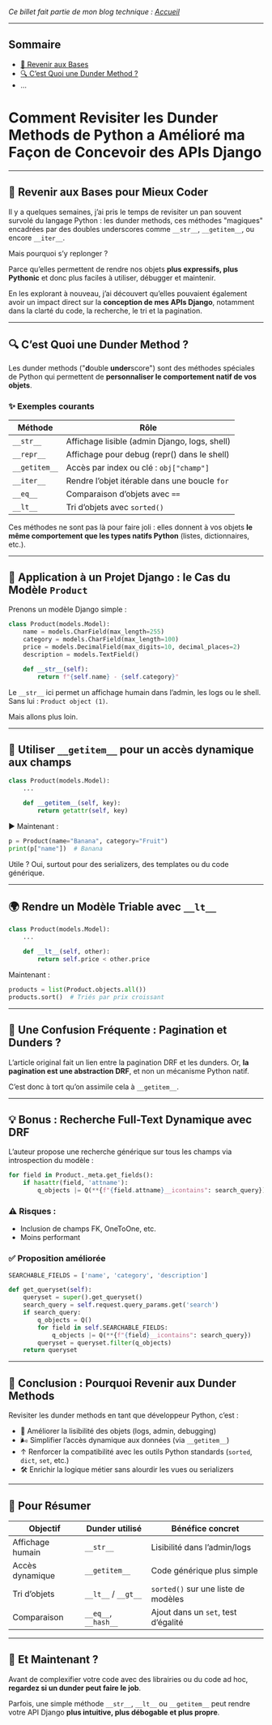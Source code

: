 *Ce billet fait partie de mon blog technique : [Accueil](../index.md)*

---

## Sommaire
- [🔄 Revenir aux Bases](#-revenir-aux-bases)
- [🔍 C’est Quoi une Dunder Method ?](#-cest-quoi-une-dunder-method-)
- ...

# Comment Revisiter les Dunder Methods de Python a Amélioré ma Façon de Concevoir des APIs Django

---

## 🔄 Revenir aux Bases pour Mieux Coder

Il y a quelques semaines, j’ai pris le temps de revisiter un pan souvent survolé du langage Python : les dunder methods, ces méthodes "magiques" encadrées par des doubles underscores comme `__str__`, `__getitem__`, ou encore `__iter__`. 

Mais pourquoi s’y replonger ?

Parce qu’elles permettent de rendre nos objets **plus expressifs, plus Pythonic** et donc plus faciles à utiliser, débugger et maintenir.

En les explorant à nouveau, j’ai découvert qu’elles pouvaient également avoir un impact direct sur la **conception de mes APIs Django**, notamment dans la clarté du code, la recherche, le tri et la pagination.

---

## 🔍 C’est Quoi une Dunder Method ?

Les dunder methods ("**d**ouble **under**score") sont des méthodes spéciales de Python qui permettent de **personnaliser le comportement natif de vos objets**.

### ✨ Exemples courants

| Méthode       | Rôle                                                |
|----------------|--------------------------------------------------------|
| `__str__`      | Affichage lisible (admin Django, logs, shell)          |
| `__repr__`     | Affichage pour debug (repr() dans le shell)            |
| `__getitem__`  | Accès par index ou clé : `obj["champ"]`                |
| `__iter__`     | Rendre l’objet itérable dans une boucle `for`          |
| `__eq__`       | Comparaison d’objets avec `==`                         |
| `__lt__`       | Tri d’objets avec `sorted()`                          |

Ces méthodes ne sont pas là pour faire joli : elles donnent à vos objets **le même comportement que les types natifs Python** (listes, dictionnaires, etc.).

---

## 🚀 Application à un Projet Django : le Cas du Modèle `Product`

Prenons un modèle Django simple :

```python
class Product(models.Model):
    name = models.CharField(max_length=255)
    category = models.CharField(max_length=100)
    price = models.DecimalField(max_digits=10, decimal_places=2)
    description = models.TextField()

    def __str__(self):
        return f"{self.name} - {self.category}"
```

Le `__str__` ici permet un affichage humain dans l’admin, les logs ou le shell. Sans lui : `Product object (1)`.

Mais allons plus loin.

---

## 🧰 Utiliser `__getitem__` pour un accès dynamique aux champs

```python
class Product(models.Model):
    ...

    def __getitem__(self, key):
        return getattr(self, key)
```

▶️ Maintenant :
```python
p = Product(name="Banana", category="Fruit")
print(p["name"])  # Banana
```

Utile ? Oui, surtout pour des serializers, des templates ou du code générique.

---

## 🌍 Rendre un Modèle Triable avec `__lt__`

```python
class Product(models.Model):
    ...

    def __lt__(self, other):
        return self.price < other.price
```

Maintenant :
```python
products = list(Product.objects.all())
products.sort()  # Triés par prix croissant
```

---

## 🚫 Une Confusion Fréquente : Pagination et Dunders ?

L’article original fait un lien entre la pagination DRF et les dunders. Or, **la pagination est une abstraction DRF**, et non un mécanisme Python natif.

C’est donc à tort qu’on assimile cela à `__getitem__`.

---

## 💡 Bonus : Recherche Full-Text Dynamique avec DRF

L’auteur propose une recherche générique sur tous les champs via introspection du modèle :

```python
for field in Product._meta.get_fields():
    if hasattr(field, 'attname'):
        q_objects |= Q(**{f"{field.attname}__icontains": search_query})
```

### ⚠️ Risques :
- Inclusion de champs FK, OneToOne, etc.
- Moins performant

### ✅ Proposition améliorée

```python
SEARCHABLE_FIELDS = ['name', 'category', 'description']

def get_queryset(self):
    queryset = super().get_queryset()
    search_query = self.request.query_params.get('search')
    if search_query:
        q_objects = Q()
        for field in self.SEARCHABLE_FIELDS:
            q_objects |= Q(**{f"{field}__icontains": search_query})
        queryset = queryset.filter(q_objects)
    return queryset
```

---

## 🚀 Conclusion : Pourquoi Revenir aux Dunder Methods

Revisiter les dunder methods en tant que développeur Python, c’est :

- 🤝 Améliorer la lisibilité des objets (logs, admin, debugging)
- 🌬️ Simplifier l’accès dynamique aux données (via `__getitem__`)
- ↑ Renforcer la compatibilité avec les outils Python standards (`sorted`, `dict`, `set`, etc.)
- 🛠️ Enrichir la logique métier sans alourdir les vues ou serializers

---

## 🔄 Pour Résumer

| Objectif                  | Dunder utilisé           | Bénéfice concret                      |
|--------------------------|---------------------------|----------------------------------------|
| Affichage humain         | `__str__`                 | Lisibilité dans l’admin/logs           |
| Accès dynamique         | `__getitem__`             | Code générique plus simple              |
| Tri d’objets             | `__lt__` / `__gt__`        | `sorted()` sur une liste de modèles     |
| Comparaison              | `__eq__`, `__hash__`      | Ajout dans un `set`, test d’égalité     |

---

## 🚀 Et Maintenant ?

Avant de complexifier votre code avec des librairies ou du code ad hoc, **regardez si un dunder peut faire le job**.

Parfois, une simple méthode `__str__`, `__lt__` ou `__getitem__` peut rendre votre API Django **plus intuitive, plus débogable et plus propre**.